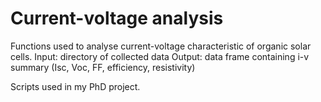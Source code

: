 # Current-voltage analysis
Functions used to analyse current-voltage characteristic of organic solar cells. 
Input: directory of collected data
Output: data frame containing i-v summary (Isc, Voc, FF, efficiency, resistivity)


Scripts used in my PhD project.
